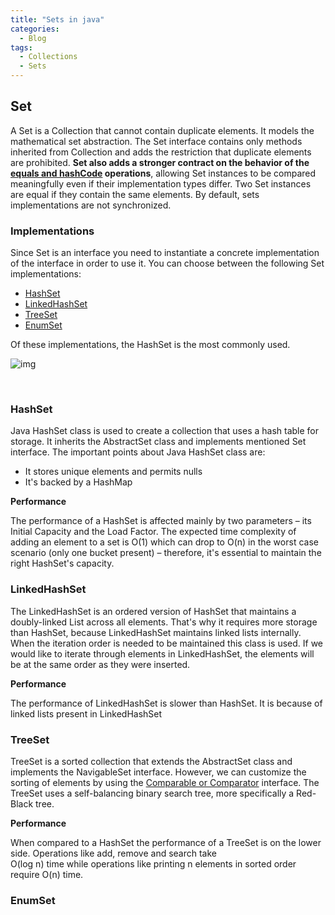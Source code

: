 ```yaml
---
title: "Sets in java"
categories:
  - Blog
tags:
  - Collections
  - Sets
---
```


## Set

A Set is a Collection that cannot contain duplicate elements. 
It models the mathematical set abstraction. 
The Set interface contains only methods inherited from Collection and adds the restriction that duplicate elements are prohibited. 
**Set also adds a stronger contract on the behavior of the [equals and hashCode](https://matthewonsoftware.com/blog/java-equals-and-hashCode-contract/) operations**, allowing Set instances to be compared meaningfully even if their implementation types differ. 
Two Set instances are equal if they contain the same elements. By default, sets implementations are not synchronized.


### Implementations

Since Set is an interface you need to instantiate a concrete implementation of the interface in order to use it. You can choose between the following Set implementations: 

* [HashSet](https://matthewonsoftware.com/blog/sets-in-java/#hashset)
* [LinkedHashSet](https://matthewonsoftware.com/blog/sets-in-java/#linkedhashset)
* [TreeSet](https://matthewonsoftware.com/blog/sets-in-java/#treeset)
* [EnumSet](https://matthewonsoftware.com/blog/sets-in-java/#enumset)

Of these implementations, the HashSet is the most commonly used.

![img]({{site.url}}/assets/blog_images/2021-11-06-sets-in-java/java-set-implementation.png)

<br/>

### HashSet

Java HashSet class is used to create a collection that uses a hash table for storage. It inherits the AbstractSet class and implements mentioned Set interface. 
The important points about Java HashSet class are:
* It stores unique elements and permits nulls
* It's backed by a HashMap

**Performance**

The performance of a HashSet is affected mainly by two parameters – its Initial Capacity and the Load Factor.
The expected time complexity of adding an element to a set is O(1) which can drop to O(n) in the worst case scenario (only one bucket present) – therefore, it's essential to maintain the right HashSet's capacity.


### LinkedHashSet

The LinkedHashSet is an ordered version of HashSet that maintains a doubly-linked List across all elements. 
That's why it requires more storage than HashSet, because LinkedHashSet maintains linked lists internally.
When the iteration order is needed to be maintained this class is used. 
If we would like to iterate through elements in LinkedHashSet, the elements will be at the same order as they were inserted.

**Performance** 

The performance of LinkedHashSet is slower than HashSet. It is because of linked lists present in LinkedHashSet

### TreeSet 

TreeSet is a sorted collection that extends the AbstractSet class and implements the NavigableSet interface.
However, we can customize the sorting of elements by using the [Comparable or Comparator](https://matthewonsoftware.com/blog/comparable-and-comparator-interfaces/) interface.
The TreeSet uses a self-balancing binary search tree, more specifically a Red-Black tree.

**Performance**

When compared to a HashSet the performance of a TreeSet is on the lower side. 
Operations like add, remove and search take <br/> O(log n) time while operations like printing n elements in sorted order require O(n) time.


### EnumSet









